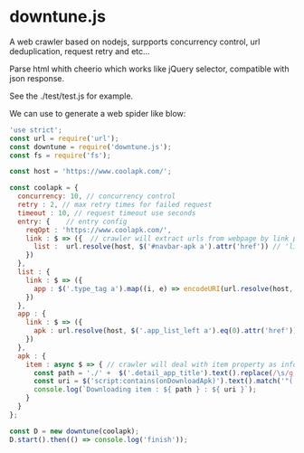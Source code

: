 # downtune.js
A web crawler based on nodejs, surpports concurrency control, url deduplication, request retry and etc...

Parse html whith cheerio which works like jQuery selector, compatible with json response.

See the ./test/test.js for example.

We can use to generate a web spider like blow:

```js
'use strict';
const url = require('url');
const downtune = require('downtune.js');
const fs = require('fs');

const host = 'https://www.coolapk.com/';

const coolapk = {
  concurrency: 10, // concurrency control
  retry : 2, // max retry times for failed request
  timeout : 10, // request timeout use seconds
  entry: {    // entry config
    reqOpt : 'https://www.coolapk.com/',
    link : $ => ({  // crawler will extract urls from webpage by link property and add there urls to crawler urls queue
      list :  url.resolve(host, $('#navbar-apk a').attr('href')) // 'list' property as a tag for specific classification of some webpage those share some common feature
    })
  },
  list : {
    link : $ => ({
      app : $('.type_tag a').map((i, e) => encodeURI(url.resolve(host, $(e).attr('href')))).get().slice(0,5)
    })
  },
  app : {
    link : $ => ({
      apk : url.resolve(host, $('.app_list_left a').eq(0).attr('href'))
    })
  },
  apk : {
    item : async $ => { // crawler will deal with item property as information you want to extract from webpage, you can make custom information process as you want. 
      const path = './' +  $('.detail_app_title').text().replace(/\s/g,'-').replace(/\//g,'.') + '.apk';
      const uri = $('script:contains(onDownloadApk)').text().match('"(.*from=click)"')[1];
      console.log(`Downloading item : ${ path } : ${ uri }`);
    }
  }
};

const D = new downtune(coolapk);
D.start().then(() => console.log('finish'));

```
